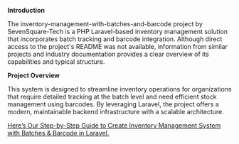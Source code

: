 
**Introduction**

The inventory-management-with-batches-and-barcode project by SevenSquare-Tech is a PHP Laravel-based inventory management solution that incorporates batch tracking and barcode integration. Although direct access to the project's README was not available, information from similar projects and industry documentation provides a clear overview of its capabilities and typical structure.

**Project Overview**

This system is designed to streamline inventory operations for organizations that require detailed tracking at the batch level and need efficient stock management using barcodes. By leveraging Laravel, the project offers a modern, maintainable backend infrastructure with a scalable architecture.

[Here’s Our Step-by-Step Guide to Create Inventory Management System with Batches & Barcode in Laravel.](https://www.sevensquaretech.com/laravel-inventory-management-system-batches-barcode/)
